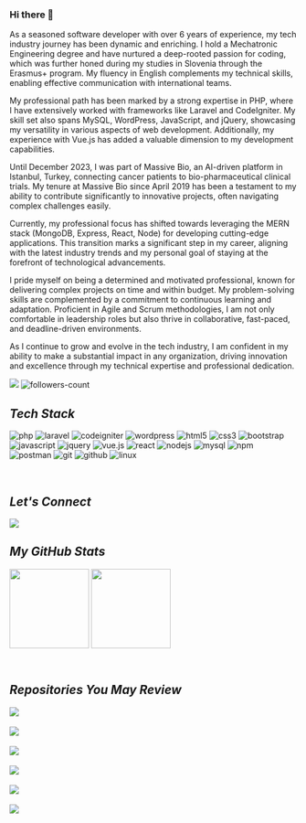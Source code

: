 ### Hi there 👋

As a seasoned software developer with over 6 years of experience, my tech industry journey has been dynamic and enriching. I hold a Mechatronic Engineering degree and have nurtured a deep-rooted passion for coding, which was further honed during my studies in Slovenia through the Erasmus+ program. My fluency in English complements my technical skills, enabling effective communication with international teams.

My professional path has been marked by a strong expertise in PHP, where I have extensively worked with frameworks like Laravel and CodeIgniter. My skill set also spans MySQL, WordPress, JavaScript, and jQuery, showcasing my versatility in various aspects of web development. Additionally, my experience with Vue.js has added a valuable dimension to my development capabilities.

Until December 2023, I was part of Massive Bio, an AI-driven platform in Istanbul, Turkey, connecting cancer patients to bio-pharmaceutical clinical trials. My tenure at Massive Bio since April 2019 has been a testament to my ability to contribute significantly to innovative projects, often navigating complex challenges easily.

Currently, my professional focus has shifted towards leveraging the MERN stack (MongoDB, Express, React, Node) for developing cutting-edge applications. This transition marks a significant step in my career, aligning with the latest industry trends and my personal goal of staying at the forefront of technological advancements.

I pride myself on being a determined and motivated professional, known for delivering complex projects on time and within budget. My problem-solving skills are complemented by a commitment to continuous learning and adaptation. Proficient in Agile and Scrum methodologies, I am not only comfortable in leadership roles but also thrive in collaborative, fast-paced, and deadline-driven environments.

As I continue to grow and evolve in the tech industry, I am confident in my ability to make a substantial impact in any organization, driving innovation and excellence through my technical expertise and professional dedication.


![](https://komarev.com/ghpvc/?username=fvarli)
<img src="https://img.shields.io/github/followers/fvarli?label=Followers&style=social" alt="followers-count">

<!----------------------------------- Tech Stack Section ------------------------------------>

<h2><i>Tech Stack</i></h2>

<p>
    <img src="https://img.shields.io/badge/PHP-8993be?style=for-the-badge&logo=php&logoColor=white" alt="php" />
    <img src="https://img.shields.io/badge/Laravel-F05340?style=for-the-badge&logo=laravel&logoColor=white" alt="laravel" />
    <img src="https://img.shields.io/badge/CodeIgniter-dd4814?style=for-the-badge&logo=codeigniter&logoColor=white" alt="codeigniter" />
    <img src="https://img.shields.io/badge/WordPress-21759b?style=for-the-badge&logo=wordpress&logoColor=white" alt="wordpress" />
    <img src="https://img.shields.io/badge/HTML5-E34F26?style=for-the-badge&logo=html5&logoColor=white" alt="html5" />
    <img src="https://img.shields.io/badge/CSS3-1572B6?style=for-the-badge&logo=css3&logoColor=white" alt="css3" />
    <img src="https://img.shields.io/badge/Bootstrap-563D7C?style=for-the-badge&logo=bootstrap&logoColor=white" alt="bootstrap" />
    <img src="https://img.shields.io/badge/JavaScript-323330?style=for-the-badge&logo=javascript&logoColor=F7DF1E" alt="javascript" />
    <img src="https://img.shields.io/badge/jQuery-0769ad?style=for-the-badge&logo=jquery&logoColor=F7DF1E" alt="jquery" />
    <img src="https://img.shields.io/badge/Vue.js-42b883?style=for-the-badge&logo=vue.js&logoColor=F7DF1E" alt="vue.js" />
    <img src="https://img.shields.io/badge/React-61DAFB?style=for-the-badge&logo=react&logoColor=black" alt="react" />
    <img src="https://img.shields.io/badge/Node.js-339933?style=for-the-badge&logo=nodedotjs&logoColor=white" alt="nodejs" />
    <img src="https://img.shields.io/badge/MySQL-4EA94B?style=for-the-badge&logo=mysql&logoColor=white" alt="mysql" />
    <img src="https://img.shields.io/badge/npm-CB3837?style=for-the-badge&logo=npm&logoColor=white" alt="npm" />
    <img src="https://img.shields.io/badge/Postman-FF6C37?style=for-the-badge&logo=Postman&logoColor=white" alt="postman" />
    <img src="https://img.shields.io/badge/Git-f44d27?style=for-the-badge&logo=git&logoColor=white" alt="git" />
    <img src="https://img.shields.io/badge/GitHub-100000?style=for-the-badge&logo=github&logoColor=white" alt="github" />
    <img src="https://img.shields.io/badge/Linux-1793d1?style=for-the-badge&logo=linux&logoColor=white" alt="linux" />
</p>
<br>

<!----------------------------------- Social Media Links Section ------------------------------------>

<h2><i>Let's Connect</i></h2>

<p align="left">
    <a href="https://linkedin.com/in/fvarli">
        <img align="center" src="https://img.shields.io/badge/LinkedIn-0077B5?style=for-the-badge&logo=linkedin&logoColor=white" />
    </a>
</p>

<!----------------------------------- GitHub Stats Section ------------------------------------>

<h2><i>My GitHub Stats</i></h2>

<p>
    <img align="center" src="https://github-readme-stats.vercel.app/api?username=fvarli&show_icons=true&include_all_commits=true&count_private=true&hide=issues,contribs&border_radius=0&locale=en&theme=dark" height="139" />
    <img align="center" src="https://github-readme-stats.vercel.app/api/top-langs/?username=fvarli&layout=compact&hide=Shell&border_radius=0&theme=dark" height="139" />
</p>
<br>

<!----------------------------------- Top Repository Section ------------------------------------>

<h2><i>Repositories You May Review</i></h2>
<p>
    <a href="https://github.com/fvarli/ferzendervarlicom">
    <img align="left" src="https://github-readme-stats.vercel.app/api/pin/?username=fvarli&layout=compact&repo=ferzendervarlicom&show_icons=true&locale=en&border_radius=0&theme=dark" />
    </a>
    <br><br>
    <a href="https://github.com/fvarli/laravel-eloquent-factories">
        <img align="left" src="https://github-readme-stats.vercel.app/api/pin/?username=fvarli&layout=compact&repo=laravel-eloquent-factories&show_icons=true&locale=en&border_radius=0&theme=dark" />
    </a>
    <br><br>
    <a href="https://github.com/fvarli/laravel-redis-sample">
        <img align="left" src="https://github-readme-stats.vercel.app/api/pin/?username=fvarli&layout=compact&repo=laravel-redis-sample&show_icons=true&locale=en&border_radius=0&theme=dark" />
    </a>
    <br><br>
    <a href="https://github.com/fvarli/laravel-quiz-app">
        <img align="left" src="https://github-readme-stats.vercel.app/api/pin/?username=fvarli&layout=compact&repo=laravel-quiz-app&show_icons=true&locale=en&border_radius=0&theme=dark" />
    </a>
    <br><br>
    <a href="https://github.com/fvarli/currency_exchange_api">
        <img align="left" src="https://github-readme-stats.vercel.app/api/pin/?username=fvarli&layout=compact&repo=currency_exchange_api&show_icons=true&locale=en&border_radius=0&theme=dark" />
    </a>
    <br><br>
    <a href="https://github.com/fvarli/php-tutorial">
        <img align="left" src="https://github-readme-stats.vercel.app/api/pin/?username=fvarli&layout=compact&repo=php-tutorial&show_icons=true&locale=en&border_radius=0&theme=dark" />
    </a>
</p>
<br clear="both">
